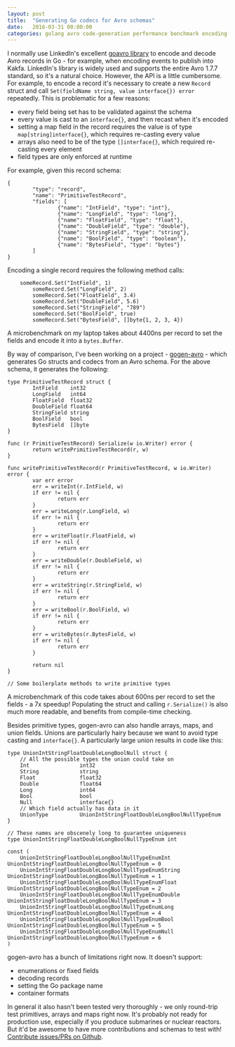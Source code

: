 ```yaml
---
layout: post
title:  "Generating Go codecs for Avro schemas"
date:   2016-03-31 00:00:00
categories: golang avro code-generation performance benchmark encoding hadoop kafka
---
```


I normally use LinkedIn's excellent [goavro library](https://github.com/linkedin/goavro) to encode and decode Avro records in Go - for example, when encoding events to publish into Kakfa. LinkedIn's library is widely used and supports the entire Avro 1.7.7 standard, so it's a natural choice. However, the API is a little cumbersome. For example, to encode a record it's necessary to create a new `Record` struct and call `Set(fieldName string, value interface{}) error` repeatedly. This is problematic for a few reasons:

- every field being set has to be validated against the schema
- every value is cast to an `interface{}`, and then recast when it's encoded
- setting a map field in the record requires the value is of type `map[string]interface{}`, which requires re-casting every value
- arrays also need to be of the type `[]interface{}`, which required re-casting every element
- field types are only enforced at runtime

For example, given this record schema:

```
{
        "type": "record",
        "name": "PrimitiveTestRecord",
        "fields": [
                {"name": "IntField", "type": "int"},
                {"name": "LongField", "type": "long"},
                {"name": "FloatField", "type": "float"},
                {"name": "DoubleField", "type": "double"},
                {"name": "StringField", "type": "string"},
                {"name": "BoolField", "type": "boolean"},
                {"name": "BytesField", "type": "bytes"}
        ]
}
```

Encoding a single record requires the following method calls:

```
	someRecord.Set("IntField", 1)
        someRecord.Set("LongField", 2)
        someRecord.Set("FloatField", 3.4)
        someRecord.Set("DoubleField", 5.6)
        someRecord.Set("StringField", "789")
        someRecord.Set("BoolField", true)
        someRecord.Set("BytesField", []byte{1, 2, 3, 4})
```

A microbenchmark on my laptop takes about 4400ns per record to set the fields and encode it into a `bytes.Buffer`.

By way of comparison, I've been working on a project - [gogen-avro](https://github.com/alanctgardner/gogen-avro) - which generates Go structs and codecs from an Avro schema. For the above schema, it generates the following:

```
type PrimitiveTestRecord struct {
        IntField    int32
        LongField   int64
        FloatField  float32
        DoubleField float64
        StringField string
        BoolField   bool
        BytesField  []byte
}

func (r PrimitiveTestRecord) Serialize(w io.Writer) error {
        return writePrimitiveTestRecord(r, w)
}

func writePrimitiveTestRecord(r PrimitiveTestRecord, w io.Writer) error {
        var err error
        err = writeInt(r.IntField, w)
        if err != nil {
                return err
        }
        err = writeLong(r.LongField, w)
        if err != nil {
                return err
        }
        err = writeFloat(r.FloatField, w)
        if err != nil {
                return err
        }
        err = writeDouble(r.DoubleField, w)
        if err != nil {
                return err
        }
        err = writeString(r.StringField, w)
        if err != nil {
                return err
        }
        err = writeBool(r.BoolField, w)
        if err != nil {
                return err
        }
        err = writeBytes(r.BytesField, w)
        if err != nil {
                return err
        }

        return nil
}

// Some boilerplate methods to write primitive types

```

A microbenchmark of this code takes about 600ns per record to set the fields - a 7x speedup! Populating the struct and calling `r.Serialize()` is also much more readable, and benefits from compile-time checking.

Besides primitive types, gogen-avro can also handle arrays, maps, and union fields. Unions are particularly hairy because we want to avoid type casting and `interface{}`. A particularly large union results in code like this:

```
type UnionIntStringFloatDoubleLongBoolNull struct {
    // All the possible types the union could take on
    Int                int32
    String             string
    Float              float32
    Double             float64
    Long               int64
    Bool               bool
    Null               interface{}
    // Which field actually has data in it
    UnionType          UnionIntStringFloatDoubleLongBoolNullTypeEnum
}

// These names are obscenely long to guarantee uniqueness
type UnionIntStringFloatDoubleLongBoolNullTypeEnum int

const (
    UnionIntStringFloatDoubleLongBoolNullTypeEnumInt                UnionIntStringFloatDoubleLongBoolNullTypeEnum = 0
    UnionIntStringFloatDoubleLongBoolNullTypeEnumString             UnionIntStringFloatDoubleLongBoolNullTypeEnum = 1
    UnionIntStringFloatDoubleLongBoolNullTypeEnumFloat              UnionIntStringFloatDoubleLongBoolNullTypeEnum = 2
    UnionIntStringFloatDoubleLongBoolNullTypeEnumDouble             UnionIntStringFloatDoubleLongBoolNullTypeEnum = 3
    UnionIntStringFloatDoubleLongBoolNullTypeEnumLong               UnionIntStringFloatDoubleLongBoolNullTypeEnum = 4
    UnionIntStringFloatDoubleLongBoolNullTypeEnumBool               UnionIntStringFloatDoubleLongBoolNullTypeEnum = 5
    UnionIntStringFloatDoubleLongBoolNullTypeEnumNull               UnionIntStringFloatDoubleLongBoolNullTypeEnum = 6
)
```

gogen-avro has a bunch of limitations right now. It doesn't support:

- enumerations or fixed fields
- decoding records 
- setting the Go package name
- container formats

In general it also hasn't been tested very thoroughly - we only round-trip test primitives, arrays and maps right now. It's probably not ready for production use, especially if you produce submarines or nuclear reactors. But it'd be awesome to have more contributions and schemas to test with! [Contribute issues/PRs on Github](https://github.com/alanctgardner/gogen-avro).

